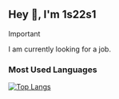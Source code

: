 ## Hey 🫧, I'm 1s22s1

> [!IMPORTANT]
> I am currently looking for a job.

### Most Used Languages

[![Top Langs](https://github-readme-stats.vercel.app/api/top-langs/?username=1s22s1)](https://github.com/mo-ri-regen/github-readme-stats)
